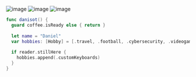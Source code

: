 ![image](https://img.shields.io/badge/Swift-FA7343?style=for-the-badge&logo=swift&logoColor=white)
![image](https://img.shields.io/badge/Xcode-007ACC?style=for-the-badge&logo=Xcode&logoColor=white)
![image](https://img.shields.io/badge/GIT-E44C30?style=for-the-badge&logo=git&logoColor=white)
```swift
func danisot() {
  guard coffee.isReady else { return }
  
  let name = "Daniel"
  var hobbies: [Hobby] = [.travel, .football, .cybersecurity, .videogames]
  
  if reader.stillHere {
    hobbies.append(.customKeyboards)
  }
}

```

<!---
danisot/danisot is a ✨ special ✨ repository because its `README.md` (this file) appears on your GitHub profile.
You can click the Preview link to take a look at your changes.
--->
